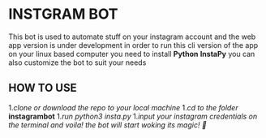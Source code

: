 # INSTGRAM BOT
This bot is used to automate stuff on your instagram account and the web app version is under development
in order to run this cli version of the app on your linux based computer you need to install **Python** **InstaPy**
you can also customize the bot to suit your needs

## HOW TO USE
1.*clone or download the repo to your local machine*
1.*cd to the folder* **instagrambot**
1.*run python3 insta.py*
1.*input your instagram credentials on the terminal and voila! the bot will start woking its magic! :penguin:*


